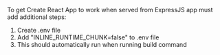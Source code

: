 To get Create React App to work when served from ExpressJS app must add additional steps:

1. Create .env file
2. Add "INLINE_RUNTIME_CHUNK=false" to .env file
3. This should automatically run when running build command
